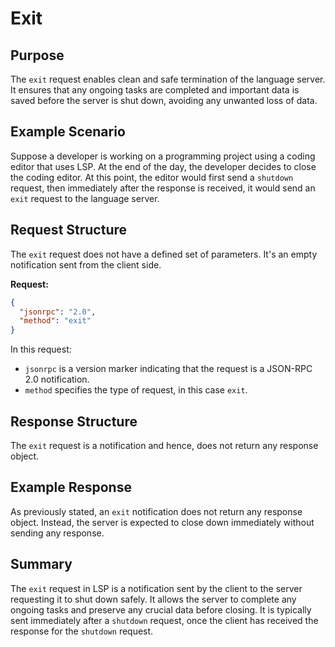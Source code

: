 # Exit

## Purpose
The `exit` request enables clean and safe termination of the language server. It ensures that any ongoing tasks are completed and important data is saved before the server is shut down, avoiding any unwanted loss of data.

## Example Scenario

Suppose a developer is working on a programming project using a coding editor that uses LSP. At the end of the day, the developer decides to close the coding editor. At this point, the editor would first send a `shutdown` request, then immediately after the response is received, it would send an `exit` request to the language server.

## Request Structure

The `exit` request does not have a defined set of parameters. It's an empty notification sent from the client side.

**Request:**

```json
{
  "jsonrpc": "2.0",
  "method": "exit"
}
```

In this request:
- `jsonrpc` is a version marker indicating that the request is a JSON-RPC 2.0 notification.
- `method` specifies the type of request, in this case `exit`.

## Response Structure

The `exit` request is a notification and hence, does not return any response object.

## Example Response

As previously stated, an `exit` notification does not return any response object. Instead, the server is expected to close down immediately without sending any response.

## Summary

The `exit` request in LSP is a notification sent by the client to the server requesting it to shut down safely. It allows the server to complete any ongoing tasks and preserve any crucial data before closing. It is typically sent immediately after a `shutdown` request, once the client has received the response for the `shutdown` request.